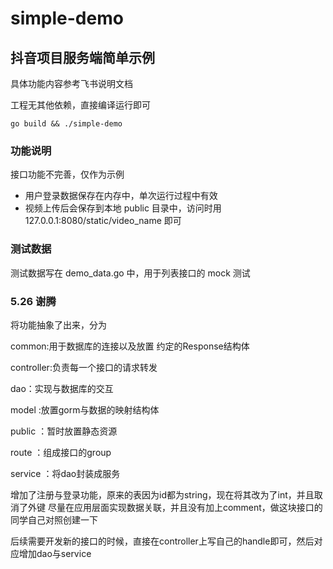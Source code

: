 # simple-demo

## 抖音项目服务端简单示例

具体功能内容参考飞书说明文档

工程无其他依赖，直接编译运行即可

```shell
go build && ./simple-demo
```

### 功能说明

接口功能不完善，仅作为示例

* 用户登录数据保存在内存中，单次运行过程中有效
* 视频上传后会保存到本地 public 目录中，访问时用 127.0.0.1:8080/static/video_name 即可

### 测试数据

测试数据写在 demo_data.go 中，用于列表接口的 mock 测试

### 5.26 谢腾
将功能抽象了出来，分为

common:用于数据库的连接以及放置 约定的Response结构体

controller:负责每一个接口的请求转发

dao：实现与数据库的交互

model :放置gorm与数据的映射结构体

public ：暂时放置静态资源

route ：组成接口的group

service ：将dao封装成服务


增加了注册与登录功能，原来的表因为id都为string，现在将其改为了int，并且取消了外键
尽量在应用层面实现数据关联，并且没有加上comment，做这块接口的同学自己对照创建一下

后续需要开发新的接口的时候，直接在controller上写自己的handle即可，然后对应增加dao与service